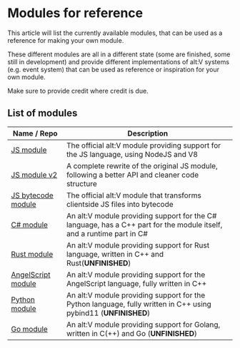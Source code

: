 # Modules for reference

This article will list the currently available modules, that can be used as a reference for making your own module.

These different modules are all in a different state (some are finished, some still in development) and provide
different implementations of alt:V systems (e.g. event system) that can be used as reference or inspiration for
your own module.

Make sure to provide credit where credit is due.

## List of modules

| Name / Repo                                                                      | Description                                                                                                           |
|----------------------------------------------------------------------------------|-----------------------------------------------------------------------------------------------------------------------|
| [JS module](https://github.com/altmp/altv-js-module)                             | The official alt:V module providing support for the JS language, using NodeJS and V8                                  |
| [JS module v2](https://github.com/altmp/altv-js-module-v2)                       | A complete rewrite of the original JS module, following a better API and cleaner code structure                       |
| [JS bytecode module](https://github.com/altmp/altv-js-bytecode)                  | The official alt:V module that transforms clientside JS files into bytecode                                           |
| [C# module](https://github.com/altmp/coreclr-module)                             | An alt:V module providing support for the C# language, has a C++ part for the module itself, and a runtime part in C# |
| [Rust module](https://github.com/xxshady/altv-rust)                              | An alt:V module providing support for Rust language, written in C++ and Rust(**UNFINISHED**)                          |
| [AngelScript module](https://github.com/LeonMrBonnie/altv-angelscript-module)    | An alt:V module providing support for the AngelScript language, fully written in C++                                  |
| [Python module](https://github.com/Marvisak/altv-python-module)                  | An alt:V module providing support for the Python language, fully written in C++ using pybind11 (**UNFINISHED**)       |
| [Go module](https://github.com/Timo972/altv-go)                                  | An alt:V module providing support for Golang, written in C(++) and Go (**UNFINISHED**)                                |
